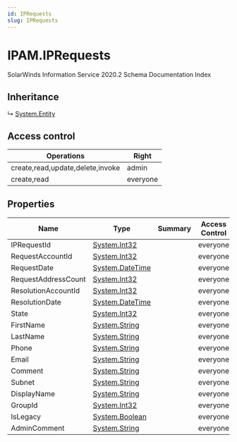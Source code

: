 ```yaml
---
id: IPRequests
slug: IPRequests
---
```


# IPAM.IPRequests

SolarWinds Information Service 2020.2 Schema Documentation Index

## Inheritance

↳ [System.Entity](./../System/Entity)

## Access control

| Operations | Right |
| ------ | ------ |
| create,read,update,delete,invoke | admin |
| create,read | everyone |

## Properties

| Name | Type | Summary | Access Control |
| ------ | ------ | ------ | ------ |
| IPRequestId | [System.Int32](https://docs.microsoft.com/en-us/dotnet/api/system.int32) |  | everyone |
| RequestAccountId | [System.Int32](https://docs.microsoft.com/en-us/dotnet/api/system.int32) |  | everyone |
| RequestDate | [System.DateTime](https://docs.microsoft.com/en-us/dotnet/api/system.datetime) |  | everyone |
| RequestAddressCount | [System.Int32](https://docs.microsoft.com/en-us/dotnet/api/system.int32) |  | everyone |
| ResolutionAccountId | [System.Int32](https://docs.microsoft.com/en-us/dotnet/api/system.int32) |  | everyone |
| ResolutionDate | [System.DateTime](https://docs.microsoft.com/en-us/dotnet/api/system.datetime) |  | everyone |
| State | [System.Int32](https://docs.microsoft.com/en-us/dotnet/api/system.int32) |  | everyone |
| FirstName | [System.String](https://docs.microsoft.com/en-us/dotnet/api/system.string) |  | everyone |
| LastName | [System.String](https://docs.microsoft.com/en-us/dotnet/api/system.string) |  | everyone |
| Phone | [System.String](https://docs.microsoft.com/en-us/dotnet/api/system.string) |  | everyone |
| Email | [System.String](https://docs.microsoft.com/en-us/dotnet/api/system.string) |  | everyone |
| Comment | [System.String](https://docs.microsoft.com/en-us/dotnet/api/system.string) |  | everyone |
| Subnet | [System.String](https://docs.microsoft.com/en-us/dotnet/api/system.string) |  | everyone |
| DisplayName | [System.String](https://docs.microsoft.com/en-us/dotnet/api/system.string) |  | everyone |
| GroupId | [System.Int32](https://docs.microsoft.com/en-us/dotnet/api/system.int32) |  | everyone |
| IsLegacy | [System.Boolean](https://docs.microsoft.com/en-us/dotnet/api/system.boolean) |  | everyone |
| AdminComment | [System.String](https://docs.microsoft.com/en-us/dotnet/api/system.string) |  | everyone |

